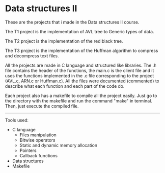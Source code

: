# Data structures II
 
 These are the projects that i made in the Data structures II course. 
 
 The T1 project is the implementation of AVL tree to Generic types of data.

 The T2 project is the implementation of the red black tree.

 The T3 project is the implementation of the Huffman algorithm to compress and decompress text files.

 All the projects are made in C language and structured like libraries. The .h file contains the header of the functions, the main.c is the client file and it uses the functions implemented in the .c file corresponding to the project (AVL.c, ARN.c or Huffman.c). All the files were documented (commented) to describe what each function and each part of the code do.
 
 Each project also has a makefile to compile all the project easily. Just go to the directory with the makefile and run the command "make" in terminal. Then, just execute the compiled file.
 
---

 Tools used:
 
 - C language
    - Files manipulation
    - Bitwise operators
    - Static and dynamic memory allocation
    - Pointers
    - Callback functions
 - Data structures
 - Makefile